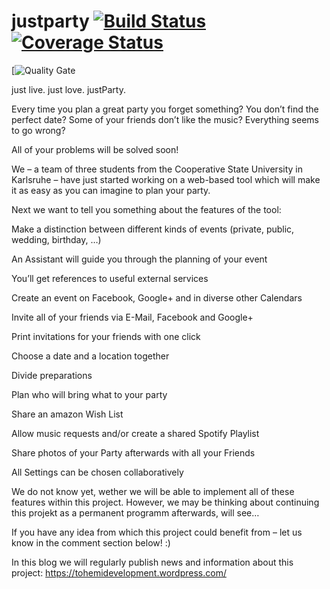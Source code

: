 # justparty [![Build Status](https://travis-ci.org/tohemidevelopment/justparty.svg?branch=master)](https://travis-ci.org/tohemidevelopment/justparty) [![Coverage Status](https://coveralls.io/repos/github/tohemidevelopment/justparty/badge.svg?branch=master)](https://coveralls.io/github/tohemidevelopment/justparty?branch=master)

[![Quality Gate](http://sonarqube.it.dhkarlsruhe.de/api/badges/gate?key=justparty:2016%29]%28http://sonarqube.it.dhkarlsruhe.de/overview?id=justparty:2016)

just live. just love. justParty. 

Every time you plan a great party you forget something? You don’t find the perfect date? Some of your friends don’t like the music? Everything seems to go wrong?

All of your problems will be solved soon!

We – a team of three students from the Cooperative State University in Karlsruhe – have just started working on a web-based tool which will make it as easy as you can imagine to plan your party.

Next we want to tell you something about the features of the tool:

Make a distinction between different kinds of events (private, public, wedding, birthday, …)

An Assistant will guide you through the planning of your event

You’ll get references to useful external services

Create an event on Facebook, Google+ and in diverse other Calendars

Invite all of your friends via E-Mail, Facebook and Google+

Print invitations for your friends with one click

Choose a date and a location together

Divide preparations

Plan who will bring what to your party

Share an amazon Wish List

Allow music requests and/or create a shared Spotify Playlist

Share photos of your Party afterwards with all your Friends

All Settings can be chosen collaboratively

We do not know yet, wether we will be able to implement all of these features within this project. However, we may be thinking about continuing this projekt as a permanent programm afterwards, will see…

If you have any idea from which this project could benefit from – let us know in the comment section below! :)

In this blog we will regularly publish news and information about this project: https://tohemidevelopment.wordpress.com/
